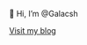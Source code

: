 👋 Hi, I’m @Galacsh

[Visit my blog](https://galacsh.github.io)

<!---
Galacsh/Galacsh is a ✨ special ✨ repository because its `README.md` (this file) appears on your GitHub profile.
You can click the Preview link to take a look at your changes.
--->
